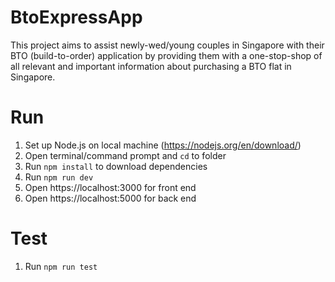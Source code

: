 # BtoExpressApp
This project aims to assist newly-wed/young couples in Singapore with their BTO (build-to-order) application by providing them with a one-stop-shop of all relevant and important information about purchasing a BTO flat in Singapore.

# Run

1. Set up Node.js on local machine (https://nodejs.org/en/download/)
2. Open terminal/command prompt and `cd` to folder
3. Run `npm install` to download dependencies
4. Run `npm run dev`
5. Open https://localhost:3000 for front end
6. Open https://localhost:5000 for back end

# Test
1. Run `npm run test`
